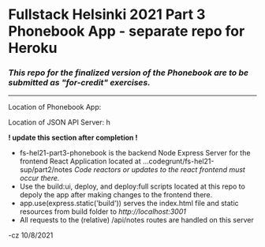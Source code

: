 # Fullstack Helsinki 2021 Part 3 Phonebook App - separate repo for Heroku

### *This repo for the finalized version of the Phonebook are to be submitted as "for-credit" exercises.*

----

Location of Phonebook App: 

Location of JSON API Server: h

**! update this section after completion !**
* fs-hel21-part3-phonebook is the backend Node Express Server for the frontend React Application located at ...codegrunt/fs-hel21-sup/part2/notes *Code reactors or updates to the react frontend must occur there.*
* Use the build:ui, deploy, and deploy:full scripts located at this repo to depoly the app after making changes to the frontend there.
* app.use(express.static('build')) serves the index.html file and static resources from build folder to *http://localhost:3001*
* All requests to the (relative) /api/notes routes are handled on this server
  

-cz 10/8/2021
